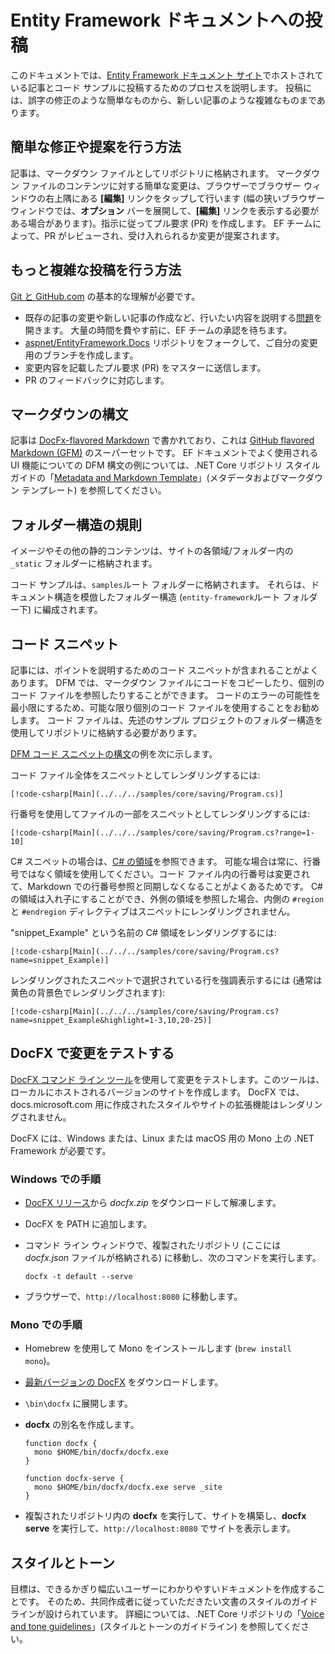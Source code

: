 # <a name="contributing-to-the-entity-framework-documentation"></a>Entity Framework ドキュメントへの投稿

このドキュメントでは、[Entity Framework ドキュメント サイト](https://docs.microsoft.com/ef)でホストされている記事とコード サンプルに投稿するためのプロセスを説明します。 投稿には、誤字の修正のような簡単なものから、新しい記事のような複雑なものまであります。

## <a name="how-to-make-a-simple-correction-or-suggestion"></a>簡単な修正や提案を行う方法

記事は、マークダウン ファイルとしてリポジトリに格納されます。 マークダウン ファイルのコンテンツに対する簡単な変更は、ブラウザーでブラウザー ウィンドウの右上隅にある **[編集]** リンクをタップして行います  (幅の狭いブラウザー ウィンドウでは、**オプション** バーを展開して、**[編集]** リンクを表示する必要がある場合があります)。指示に従ってプル要求 (PR) を作成します。 EF チームによって、PR がレビューされ、受け入れられるか変更が提案されます。

## <a name="how-to-make-a-more-complex-submission"></a>もっと複雑な投稿を行う方法

[Git と GitHub.com](https://guides.github.com/activities/hello-world/) の基本的な理解が必要です。

* 既存の記事の変更や新しい記事の作成など、行いたい内容を説明する[問題](https://github.com/aspnet/EntityFramework.Docs/issues/new)を開きます。 大量の時間を費やす前に、EF チームの承認を待ちます。
* [aspnet/EntityFramework.Docs](https://github.com/aspnet/EntityFramework.Docs/) リポジトリをフォークして、ご自分の変更用のブランチを作成します。
* 変更内容を記載したプル要求 (PR) をマスターに送信します。
* PR のフィードバックに対応します。

## <a name="markdown-syntax"></a>マークダウンの構文

記事は [DocFx-flavored Markdown](http://dotnet.github.io/docfx/spec/docfx_flavored_markdown.html) で書かれており、これは [GitHub flavored Markdown (GFM)](https://guides.github.com/features/mastering-markdown/) のスーパーセットです。 EF ドキュメントでよく使用される UI 機能についての DFM 構文の例については、.NET Core リポジトリ スタイル ガイドの「[Metadata and Markdown Template](https://github.com/dotnet/docs/blob/master/styleguide/template.md)」(メタデータおよびマークダウン テンプレート) を参照してください。 

## <a name="folder-structure-conventions"></a>フォルダー構造の規則

イメージやその他の静的コンテンツは、サイトの各領域/フォルダー内の `_static` フォルダーに格納されます。

コード サンプルは、`samples`ルート フォルダーに格納されます。 それらは、ドキュメント構造を模倣したフォルダー構造 (`entity-framework`ルート フォルダー下) に編成されます。

## <a name="code-snippets"></a>コード スニペット

記事には、ポイントを説明するためのコード スニペットが含まれることがよくあります。 DFM では、マークダウン ファイルにコードをコピーしたり、個別のコード ファイルを参照したりすることができます。 コードのエラーの可能性を最小限にするため、可能な限り個別のコード ファイルを使用することをお勧めします。 コード ファイルは、先述のサンプル プロジェクトのフォルダー構造を使用してリポジトリに格納する必要があります。

[DFM コード スニペットの構文](http://dotnet.github.io/docfx/spec/docfx_flavored_markdown.html#code-snippet)の例を次に示します。

コード ファイル全体をスニペットとしてレンダリングするには:

``` none
[!code-csharp[Main](../../../samples/core/saving/Program.cs)]
```

行番号を使用してファイルの一部をスニペットとしてレンダリングするには:

``` none
[!code-csharp[Main](../../../samples/core/saving/Program.cs?range=1-10]
```

C# スニペットの場合は、[C# の領域](https://msdn.microsoft.com/library/9a1ybwek.aspx)を参照できます。 可能な場合は常に、行番号ではなく領域を使用してください。コード ファイル内の行番号は変更されて、Markdown での行番号参照と同期しなくなることがよくあるためです。 C# の領域は入れ子にすることができ、外側の領域を参照した場合、内側の `#region` と `#endregion` ディレクティブはスニペットにレンダリングされません。

"snippet_Example" という名前の C# 領域をレンダリングするには:

``` none
[!code-csharp[Main](../../../samples/core/saving/Program.cs?name=snippet_Example)]
```

レンダリングされたスニペットで選択されている行を強調表示するには (通常は黄色の背景色でレンダリングされます):

``` none
[!code-csharp[Main](../../../samples/core/saving/Program.cs?name=snippet_Example&highlight=1-3,10,20-25)]
```

## <a name="test-your-changes-with-docfx"></a>DocFX で変更をテストする

[DocFX コマンド ライン ツール](https://dotnet.github.io/docfx/tutorial/docfx_getting_started.html#2-use-docfx-as-a-command-line-tool)を使用して変更をテストします。このツールは、ローカルにホストされるバージョンのサイトを作成します。 DocFX では、docs.microsoft.com 用に作成されたスタイルやサイトの拡張機能はレンダリングされません。

DocFX には、Windows または、Linux または macOS 用の Mono 上の .NET Framework が必要です。

### <a name="windows-instructions"></a>Windows での手順

* [DocFX リリース](https://github.com/dotnet/docfx/releases)から *docfx.zip* をダウンロードして解凍します。
* DocFX を PATH に追加します。
* コマンド ライン ウィンドウで、複製されたリポジトリ (ここには *docfx.json* ファイルが格納される) に移動し、次のコマンドを実行します。

   ``` console
   docfx -t default --serve
   ```

* ブラウザーで、`http://localhost:8080` に移動します。

### <a name="mono-instructions"></a>Mono での手順

* Homebrew を使用して Mono をインストールします (`brew install mono`)。
* [最新バージョンの DocFX](https://github.com/dotnet/docfx/releases/tag/v2.7.2) をダウンロードします。
* `\bin\docfx` に展開します。
* **docfx** の別名を作成します。

  ``` console
  function docfx {
    mono $HOME/bin/docfx/docfx.exe
  }

  function docfx-serve {
    mono $HOME/bin/docfx/docfx.exe serve _site
  }
  ```

* 複製されたリポジトリ内の **docfx** を実行して、サイトを構築し、**docfx serve** を実行して、`http://localhost:8080` でサイトを表示します。

## <a name="voice-and-tone"></a>スタイルとトーン

目標は、できるかぎり幅広いユーザーにわかりやすいドキュメントを作成することです。 そのため、共同作成者に従っていただきたい文書のスタイルのガイドラインが設けられています。 詳細については、.NET Core リポジトリの「[Voice and tone guidelines](https://github.com/dotnet/docs/blob/master/styleguide/voice-tone.md)」(スタイルとトーンのガイドライン) を参照してください。

